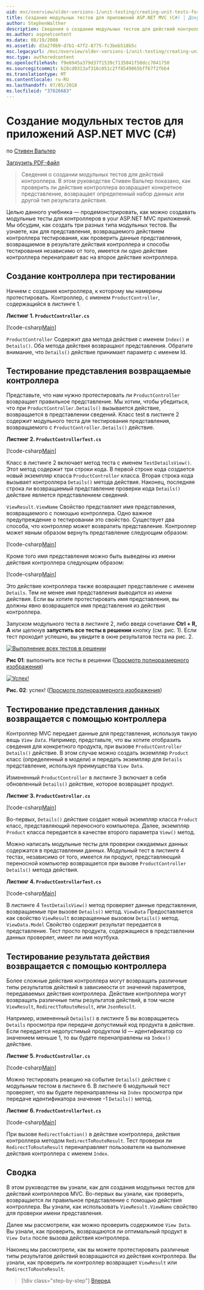 ```yaml
---
uid: mvc/overview/older-versions-1/unit-testing/creating-unit-tests-for-asp-net-mvc-applications-cs
title: Создание модульных тестов для приложений ASP.NET MVC (C#) | Документация Майкрософт
author: StephenWalther
description: Сведения о создании модульных тестов для действий контроллера. Стивен Вальтер в этом руководстве показано, как протестировать действия контроллера возвращает parti ли...
ms.author: aspnetcontent
ms.date: 08/19/2008
ms.assetid: d3a270b9-d7b1-47f2-8775-fc3beb518b5c
msc.legacyurl: /mvc/overview/older-versions-1/unit-testing/creating-unit-tests-for-asp-net-mvc-applications-cs
msc.type: authoredcontent
ms.openlocfilehash: f9e6945a379d37f1539c7135041f50dcc7041750
ms.sourcegitcommit: b28cd0313af316c051c2ff8549865bff67f2fbb4
ms.translationtype: MT
ms.contentlocale: ru-RU
ms.lasthandoff: 07/05/2018
ms.locfileid: "37826683"
---
```

<a name="creating-unit-tests-for-aspnet-mvc-applications-c"></a>Создание модульных тестов для приложений ASP.NET MVC (C#)
====================
по [Стивен Вальтер](https://github.com/StephenWalther)

[Загрузить PDF-файл](http://download.microsoft.com/download/8/4/8/84843d8d-1575-426c-bcb5-9d0c42e51416/ASPNET_MVC_Tutorial_07_CS.pdf)

> Сведения о создании модульных тестов для действий контроллера. В этом руководстве Стивен Вальтер показано, как проверить ли действие контроллера возвращает конкретное представление, возвращает определенный набор данных или другой тип результата действия.


Целью данного учебника — продемонстрировать, как можно создавать модульные тесты для контроллеров в your ASP.NET MVC приложений. Мы обсудим, как создать три разных типа модульных тестов. Вы узнаете, как для представления, возвращаемого действием контроллера тестирования, как проверить данные представления, возвращаемое в результате действия контроллера и способы тестирования независимо от того, имеется ли одно действие контроллера перенаправит вас на второе действие контроллера.

## <a name="creating-the-controller-under-test"></a>Создание контроллера при тестировании

Начнем с создания контроллера, к которому мы намерены протестировать. Контроллер, с именем `ProductController`, содержащийся в листинге 1.

**Листинг 1. `ProductController.cs`**

[!code-csharp[Main](creating-unit-tests-for-asp-net-mvc-applications-cs/samples/sample1.cs)]

`ProductController` Содержит два метода действия с именем `Index()` и `Details()`. Оба метода действия возвращают представления. Обратите внимание, что `Details()` действие принимает параметр с именем Id.

## <a name="testing-the-view-returned-by-a-controller"></a>Тестирование представления возвращаемые контроллера

Представьте, что нам нужно протестировать ли `ProductController` возвращает правильное представление. Мы хотим, чтобы убедиться, что при `ProductController.Details()` вызывается действие, возвращается в представлении сведений. Класс test в листинге 2 содержит модульного теста для тестирования представления, возвращаемого с `ProductController.Details()` действие.

**Листинг 2. `ProductControllerTest.cs`**

[!code-csharp[Main](creating-unit-tests-for-asp-net-mvc-applications-cs/samples/sample2.cs)]

Класс в листинге 2 включает метод теста с именем `TestDetailsView()`. Этот метод содержит три строки кода. В первой строке кода создается новый экземпляр класса `ProductController` класса. Вторая строка кода вызывает контроллера `Details()` метода действия. Наконец, последняя строка ли возвращаемый представление проверки кода `Details()` действие является представлением сведений.

`ViewResult.ViewName` Свойство представляет имя представления, возвращаемого с помощью контроллера. Одно важное предупреждение о тестировании это свойство. Существует два способа, что контроллер может возвратить представление. Контроллер может явным образом вернуть представление следующим образом:

[!code-csharp[Main](creating-unit-tests-for-asp-net-mvc-applications-cs/samples/sample3.cs)]

Кроме того имя представления можно быть выведены из имени действия контроллера следующим образом:

[!code-csharp[Main](creating-unit-tests-for-asp-net-mvc-applications-cs/samples/sample4.cs)]

Это действие контроллера также возвращает представление с именем `Details`. Тем не менее имя представления выводится из имени действия. Если вы хотите протестировать имя представления, вы должны явно возвращается имя представления из действия контроллера.

Запуском модульного теста в листинге 2, либо введя сочетание **Ctrl + R, A** или щелкнув **запустить все тесты в решении** кнопку (см. рис. 1). Если тест проходит успешно, вы увидите в окне результатов теста на рис. 2.


[![Выполнение всех тестов в решении](creating-unit-tests-for-asp-net-mvc-applications-cs/_static/image2.png)](creating-unit-tests-for-asp-net-mvc-applications-cs/_static/image1.png)

**Рис 01**: выполнить все тесты в решении ([Просмотр полноразмерного изображения](creating-unit-tests-for-asp-net-mvc-applications-cs/_static/image3.png))


[![Успех!](creating-unit-tests-for-asp-net-mvc-applications-cs/_static/image5.png)](creating-unit-tests-for-asp-net-mvc-applications-cs/_static/image4.png)

**Рис. 02**: успех! ([Просмотр полноразмерного изображения](creating-unit-tests-for-asp-net-mvc-applications-cs/_static/image6.png))


## <a name="testing-the-view-data-returned-by-a-controller"></a>Тестирование представления данных возвращается с помощью контроллера

Контроллер MVC передает данные для представления, используя такую вещь *`View Data`*. Например, представьте, что вы хотите отобразить сведения для конкретного продукта, при вызове `ProductController Details()` действие. В этом случае можно создать экземпляр `Product` класс (определенный в модели) и передать экземпляр для `Details` представление, используя преимущества `View Data`.

Измененный `ProductController` в листинге 3 включает в себя обновленный `Details()` действие, которое возвращает продукт.

**Листинг 3. `ProductController.cs`**

[!code-csharp[Main](creating-unit-tests-for-asp-net-mvc-applications-cs/samples/sample5.cs)]

Во-первых, `Details()` действие создает новый экземпляр класса `Product` класс, представляющий переносного компьютера. Далее, экземпляр `Product` класса передается в качестве второго параметра `View()` метод.

Можно написать модульные тесты для проверки ожидаемых данных содержатся в представлении данных. Модульный тест в листинге 4 тестах, независимо от того, имеется ли продукт, представляющий переносной компьютер возвращается при вызове `ProductController Details()` метода действия.

**Листинг 4. `ProductControllerTest.cs`**

[!code-csharp[Main](creating-unit-tests-for-asp-net-mvc-applications-cs/samples/sample6.cs)]

В листинге 4 `TestDetailsView()` метод проверяет данные представления, возвращаемые при вызове `Details()` метод. `ViewData` Предоставляется как свойство `ViewResult` возвращенные вызовом `Details()` метод. `ViewData.Model` Свойство содержит результат передается в представление. Тест просто продукта, содержащиеся в представлении данных проверяет, имеет ли имя ноутбука.

## <a name="testing-the-action-result-returned-by-a-controller"></a>Тестирование результата действия возвращается с помощью контроллера

Более сложные действия контроллера могут возвращать различные типы результатов действий в зависимости от значений параметров, передаваемых действия контроллера. Действие контроллера могут возвращать различные типы результатов действий, в том числе `ViewResult`, `RedirectToRouteResult`, или `JsonResult`.

Например, измененный `Details()` в листинге 5 вы возвращаетесь `Details` просмотра при передаче допустимый код продукта в действие. Если передается недопустимый продуктом Id — идентификатор со значением меньше 1, то вы будете перенаправлены на `Index()` действие.

**Листинг 5. `ProductController.cs`**

[!code-csharp[Main](creating-unit-tests-for-asp-net-mvc-applications-cs/samples/sample7.cs)]

Можно тестировать реакцию на событие `Details()` действие с модульным тестом в листинге 6. В листинге 6 модульный тест проверяет, что вы будете перенаправлены на `Index` просмотра при передаче идентификатора значение -1 `Details()` метод.

**Листинг 6. `ProductControllerTest.cs`**

[!code-csharp[Main](creating-unit-tests-for-asp-net-mvc-applications-cs/samples/sample8.cs)]

При вызове `RedirectToAction()` в действие контроллера, действия контроллера методом `RedirectToRouteResult`. Тест проверки ли `RedirectToRouteResult` перенаправляет пользователя на выполнение действия контроллера с именем `Index`.

## <a name="summary"></a>Сводка

В этом руководстве вы узнали, как для создания модульных тестов для действий контроллеров MVC. Во-первых вы узнали, как проверить, возвращается ли правильное представление с помощью действия контроллера. Вы узнали, как использовать `ViewResult.ViewName` свойство для проверки имени представления.

Далее мы рассмотрели, как можно проверить содержимое `View Data`. Вы узнали, как проверить, возвращаются ли оптимальный продукт в `View Data` после вызова действия контроллера.

Наконец мы рассмотрели, как вы можете протестировать различные типы результатов действий возвращаются из действия контроллера. Вы узнали, как проверить ли контроллер возвращает `ViewResult` или `RedirectToRouteResult`.

> [!div class="step-by-step"]
> [Вперед](creating-unit-tests-for-asp-net-mvc-applications-vb.md)
